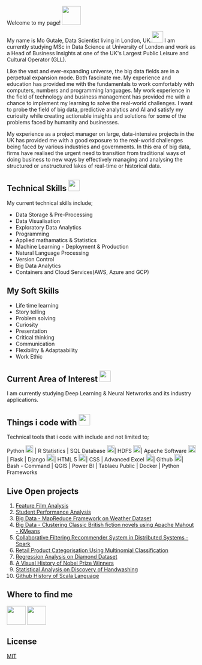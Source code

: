 Welcome to my page! <img src="https://raw.githubusercontent.com/iampavangandhi/iampavangandhi/master/gifs/Hi.gif" width="50px"> 

My name is Mo Gutale, Data Scientist living in London, UK.<img src="https://emojis.slackmojis.com/emojis/images/1618737695/31201/united-kingdom.gif?1618737695" width="30px">  I am currently studying MSc in Data Science at University of London and work as a Head of Business Insights at one of the UK's Largest Public Leisure and Cultural Operator (GLL). 

Like the vast and ever-expanding universe, the big data fields are in a perpetual expansion mode. Both fascinate me. My experience and education has provided me with the fundamentals to work comfortably with computers, numbers and programming languages. My work experience in the field of technology and business management has provided me with a chance to implement my learning to solve the real-world challenges. I want to probe the field of big data, predictive analytics and AI and satisfy my curiosity while creating actionable insights and solutions for some of the problems faced by humanity and businesses.

My experience as a project manager on large, data-intensive projects in the UK has provided me with a good exposure to the real-world challenges being faced by various industries and governments. In this era of big data, firms have realised the urgent need to transition from traditional ways of doing business to new ways by effectively managing and analysing the structured or unstructured lakes of real-time or historical data.


## Technical Skills <img src="https://emojis.slackmojis.com/emojis/images/1570639173/6641/technically_goodnews.png?1570639173" width="30px">

My current technical skills include;

* Data Storage & Pre-Processing   
* Data Visualisation 
* Exploratory Data Analytics 
* Programming
* Applied mathamatics & Statistics 
* Machine Learning - Deployment & Production
* Natural Language Processing
* Version Control 
* Big Data Analytics 
* Containers and Cloud Services(AWS, Azure and GCP)

## My Soft Skills 

- Life time learning 
- Story telling 
- Problem solving 
- Curiosity 
- Presentation 
- Critical thinking 
- Communication 
- Flexibility & Adaptaability 
- Work Ethic 

## Current Area of Interest <img src="https://emojis.slackmojis.com/emojis/images/1620902782/38802/interested.gif?1620902782" width="30px">
I am currently studying Deep Learning & Neural Netwrorks and its industry applications. 

## Things i code with <img src="https://emojis.slackmojis.com/emojis/images/1549317933/5264/coding.gif?1549317933" width="30px">

Technical tools that i code with include and not limited to;

Python <img src="https://emojis.slackmojis.com/emojis/images/1450319444/32/python.png?1450319444" width="20px"> | 
R Statistics | 
SQL Database <img src="https://emojis.slackmojis.com/emojis/images/1533733488/4439/mysql.png?1533733488" width="20px">| 
HDFS <img src="https://emojis.slackmojis.com/emojis/images/1542633924/4987/hadoop.png?1542633924" width="20px">| 
Apache Software <img src="https://emojis.slackmojis.com/emojis/images/1489318167/1852/apache_spark.png?1489318167" width="20px">| 
Flask |
Django <img src="https://emojis.slackmojis.com/emojis/images/1483054030/1541/django.png?1483054030" width="20px">| 
HTML 5 <img src="https://emojis.slackmojis.com/emojis/images/1470343792/719/html5.png?1470343792" width="20px">|
CSS |
Advanced Excel <img src="https://emojis.slackmojis.com/emojis/images/1519341850/3577/excel.png?1519341850" width="20px">| 
Github <img src="https://emojis.slackmojis.com/emojis/images/1587484871/8712/github.png?1587484871" width="20px">|
Bash - Command |
QGIS | Power BI | Tablaeu Public |
Docker | Python Frameworks 

## Live Open projects


1. <a href="https://github.com/mgutale/Feature-Film-Analysis">Feature Film Analysis</a>
2. <a href="https://github.com/mgutale/Student-Performance-Exploratory-Data-Analysis">Student Performance Analysis</a>
3. <a href="https://github.com/mgutale/MapReduce.git"> Big Data - MapReduce Framework on Weather Dataset </a>
4. <a href="https://github.com/mgutale/Cluster-Analysis---British-Novels.git"> Big Data - Clustering Classic British fiction novels using Apache Mahout - KMeans </a> 
5. <a href="https://github.com/mgutale/Collaborative-Filtering.git"> Collaborative Filtering Recommender System in Distributed Systems - Spark </a> 
6. <a href="https://github.com/mgutale/Product-Categorisation.git"> Retail Product Categorisation Using Multinomial Classification </a>
7. <a href="https://github.com/mgutale/Regression-Analysis.git"> Regression Analysis on Diamond Dataset </a>
8. <a href="https://github.com/mgutale/A-Visual-History-of-Nobel-Prize-Winners">A Visual History of Nobel Prize Winners</a>
9. <a href="https://github.com/mgutale/Dr.-Semmelweis-and-the-Discovery-of-Handwashing">Statistical Analysis on Discovery of Handwashing</a>
10. <a href="https://github.com/mgutale/Github-History-of-Scala-Language.git">Github History of Scala Language</a>

## Where to find me
[<img src="https://emojis.slackmojis.com/emojis/images/1450733056/231/twitter.png?1450733056" width="50" height = "50"/>](https://twitter.com/mgutale)   [<img src="https://emojis.slackmojis.com/emojis/images/1470343326/711/linkedin.png?1470343326" width="50" height = "50"/>](https://uk.linkedin.com/in/mgutale)

## License
[MIT](https://choosealicense.com/licenses/mit/)
